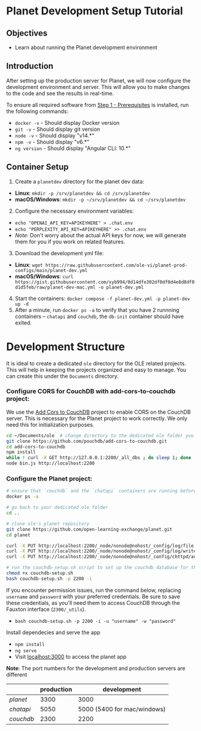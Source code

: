 ﻿# Planet Development Setup Tutorial

## Objectives

- Learn about running the Planet development environment

## Introduction

After setting up the production server for Planet, we will now configure the development environment and server. This will allow you to make changes to the code and see the results in real-time. 

To ensure all required software from [Step 1 - Prerequisites](vi-prerequisites.md) is installed, run the following commands:

- `docker -v` - Should display Docker version
- `git -v` - Should display git version
- `node -v` - Should display "v14.*"
- `npm -v` - Should display "v6.*"
- `ng version` - Should display "Angular CLI: 10.*"

## Container Setup

1. Create a `planetdev` directory for the planet dev data:
  - **Linux**: `mkdir -p /srv/planetdev && cd /srv/planetdev`
  - **macOS/Windows**: `mkdir -p ~/srv/planetdev && cd ~/srv/planetdev`
2. Configure the necessary environment variables:
  - `echo "OPENAI_API_KEY=APIKEYHERE" > .chat.env`
  - `echo "PERPLEXITY_API_KEY=APIKEYHERE" >> .chat.env`
  - *Note*: Don't worry about the actual API keys for now, we will generate them for you if you work on related features.
3. Download the development yml file:
  - **Linux**: `wget https://raw.githubusercontent.com/ole-vi/planet-prod-configs/main/planet-dev.yml`
  - **macOS/Windows**: `curl https://gist.githubusercontent.com/xyb994/0d14dfe302df0df0d4e8d8df0d1d5feb/raw/planet-dev-mac.yml -o planet-dev.yml`
4. Start the containers: `docker compose -f planet-dev.yml -p planet-dev up -d`
5. After a minute, run `docker ps -a` to verify that you have 2 runnning containers – `chatapi` and `couchdb`, the `db-init` container should have exited.

# Development Structure

It is ideal to create a dedicated `ole` directory for the OLE related projects. This will help in keeping the projects organized and easy to manage. You can create this under the `Documents` directory.

### Configure CORS for CouchDB with add-cors-to-couchdb project:

We use the [Add Cors to CouchDB](https://github.com/pouchdb/add-cors-to-couchdb) project to enable CORS on the CouchDB server. This is necessary for the Planet project to work correctly. We only need this for initialization purposes.

```bash
cd ~/Documents/ole  # change directory to the dedicated ole folder you created earlier
git clone https://github.com/pouchdb/add-cors-to-couchdb.git
cd add-cors-to-couchdb
npm install
while ! curl -X GET http://127.0.0.1:2200/_all_dbs ; do sleep 1; done
node bin.js http://localhost:2200
```

### Configure the Planet project:

```bash
# ensure that `couchdb` and the `chatapi` containers are running before proceeding.
docker ps -a

# go back to your dedicated ole folder
cd ..

# clone ole's planet repository
git clone https://github.com/open-learning-exchange/planet.git
cd planet

curl -X PUT http://localhost:2200/_node/nonode@nohost/_config/log/file -d '"/opt/couchdb/var/log/couch.log"'
curl -X PUT http://localhost:2200/_node/nonode@nohost/_config/log/writer -d '"file"'
curl -X PUT http://localhost:2200/_node/nonode@nohost/_config/chttpd/authentication_handlers -d '"{chttpd_auth, cookie_authentication_handler}, {chttpd_auth, proxy_authentication_handler}, {chttpd_auth, default_authentication_handler}"'

# run the couchdb-setup.sh script to set up the couchdb database for the planet project
chmod +x couchdb-setup.sh
bash couchdb-setup.sh -p 2200 -i
```

If you encounter permission issues, run the command below, replacing `username` and `password` with your preferred credentials. Be sure to save these credentials, as you'll need them to access CouchDB through the Fauxton interface (`2300/_utils`).

- `bash couchdb-setup.sh -p 2200 -i -u "username" -w "password"`

Install dependecies and serve the app

- `npm install`
- `ng serve`
- Visit <localhost:3000> to access the planet app

**Note**: The port numbers for the development and production servers are different

||**production**|**development**|
|---|--------------|---------------|
| *planet* | 3300 | 3000 |
| *chatapi* | 5050 | 5000 (5400 for mac/windows) |
| *couchdb* | 2300 | 2200 |
